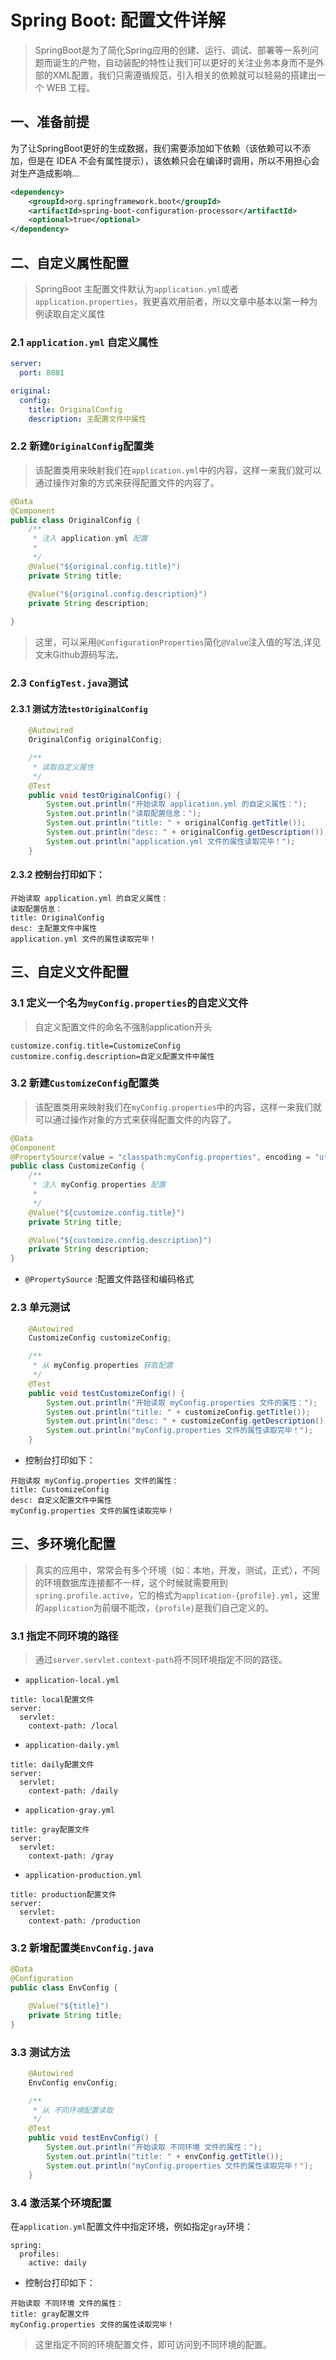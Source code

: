 # Spring Boot: 配置文件详解

> SpringBoot是为了简化Spring应用的创建、运行、调试、部署等一系列问题而诞生的产物，自动装配的特性让我们可以更好的关注业务本身而不是外部的XML配置，我们只需遵循规范，引入相关的依赖就可以轻易的搭建出一个 WEB 工程。

## 一、准备前提

为了让SpringBoot更好的生成数据，我们需要添加如下依赖（该依赖可以不添加，但是在 IDEA 不会有属性提示），该依赖只会在编译时调用，所以不用担心会对生产造成影响…

```xml
<dependency>
    <groupId>org.springframework.boot</groupId>
    <artifactId>spring-boot-configuration-processor</artifactId>
    <optional>true</optional>
</dependency>
```

## 二、自定义属性配置

> SpringBoot 主配置文件默认为`application.yml`或者`application.properties`，我更喜欢用前者，所以文章中基本以第一种为例读取自定义属性

### 2.1 `application.yml` 自定义属性

```yml
server:
  port: 8081

original:
  config:
    title: OriginalConfig
    description: 主配置文件中属性
```
### 2.2 新建`OriginalConfig`配置类

> 该配置类用来映射我们在`application.yml`中的内容，这样一来我们就可以通过操作对象的方式来获得配置文件的内容了。

```java
@Data
@Component
public class OriginalConfig {
    /**
     * 注入 application.yml 配置
     *
     */
    @Value("${original.config.title}")
    private String title;

    @Value("${original.config.description}")
    private String description;
    
}
```

> 这里，可以采用`@ConfigurationProperties`简化`@Value`注入值的写法,详见文末Github源码写法。

### 2.3 `ConfigTest.java`测试

#### 2.3.1 测试方法`testOriginalConfig`

```java
	@Autowired
    OriginalConfig originalConfig;

    /**
     * 读取自定义属性
     */
    @Test
    public void testOriginalConfig() {
        System.out.println("开始读取 application.yml 的自定义属性：");
        System.out.println("读取配置信息：");
        System.out.println("title: " + originalConfig.getTitle());
        System.out.println("desc: " + originalConfig.getDescription());
        System.out.println("application.yml 文件的属性读取完毕！");
    }
```

#### 2.3.2 控制台打印如下：

```
开始读取 application.yml 的自定义属性：
读取配置信息：
title: OriginalConfig
desc: 主配置文件中属性
application.yml 文件的属性读取完毕！
```

## 三、自定义文件配置 

### 3.1 定义一个名为`myConfig.properties`的自定义文件

> 自定义配置文件的命名不强制application开头

```
customize.config.title=CustomizeConfig
customize.config.description=自定义配置文件中属性
```
   
### 3.2 新建`CustomizeConfig`配置类

> 该配置类用来映射我们在`myConfig.properties`中的内容，这样一来我们就可以通过操作对象的方式来获得配置文件的内容了。

```java
@Data
@Component
@PropertySource(value = "classpath:myConfig.properties", encoding = "utf-8")
public class CustomizeConfig {
    /**
     * 注入 myConfig.properties 配置
     *
     */
    @Value("${customize.config.title}")
    private String title;

    @Value("${customize.config.description}")
    private String description;
}
```

- `@PropertySource` :配置文件路径和编码格式

### 2.3 单元测试

```java
	@Autowired
    CustomizeConfig customizeConfig;

    /**
     * 从 myConfig.properties 获取配置
     */
    @Test
    public void testCustomizeConfig() {
        System.out.println("开始读取 myConfig.properties 文件的属性：");
        System.out.println("title: " + customizeConfig.getTitle());
        System.out.println("desc: " + customizeConfig.getDescription());
        System.out.println("myConfig.properties 文件的属性读取完毕！");
    }
```

- 控制台打印如下：

```
开始读取 myConfig.properties 文件的属性：
title: CustomizeConfig
desc: 自定义配置文件中属性
myConfig.properties 文件的属性读取完毕！
```



## 三、多环境化配置

> 真实的应用中，常常会有多个环境（如：本地，开发，测试，正式），不同的环境数据库连接都不一样，这个时候就需要用到`spring.profile.active`，它的格式为`application-{profile}.yml`，这里的`application`为前缀不能改，`{profile}`是我们自己定义的。

### 3.1 指定不同环境的路径

> 通过`server.servlet.context-path`将不同环境指定不同的路径。


* `application-local.yml`

```
title: local配置文件
server:
  servlet:
    context-path: /local
```

* `application-daily.yml`

```
title: daily配置文件
server:
  servlet:
    context-path: /daily
```

* `application-gray.yml`

```
title: gray配置文件
server:
  servlet:
    context-path: /gray
```


* `application-production.yml`

```
title: production配置文件
server:
  servlet:
    context-path: /production
```

### 3.2 新增配置类`EnvConfig.java`

```java
@Data
@Configuration
public class EnvConfig {

    @Value("${title}")
    private String title;
}
```

### 3.3 测试方法

```java
	@Autowired
    EnvConfig envConfig;

    /**
     * 从 不同环境配置读取
     */
    @Test
    public void testEnvConfig() {
        System.out.println("开始读取 不同环境 文件的属性：");
        System.out.println("title: " + envConfig.getTitle());
        System.out.println("myConfig.properties 文件的属性读取完毕！");
    }
```

### 3.4 激活某个环境配置

在`application.yml`配置文件中指定环境，例如指定`gray`环境：

```
spring:
  profiles:
    active: daily
```

- 控制台打印如下：

```
开始读取 不同环境 文件的属性：
title: gray配置文件
myConfig.properties 文件的属性读取完毕！
```

> 这里指定不同的环境配置文件，即可访问到不同环境的配置。
